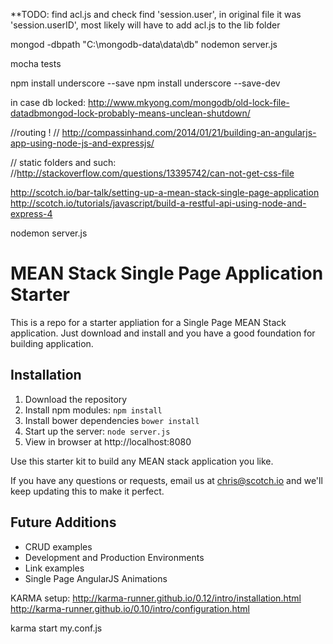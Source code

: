 **TODO: find acl.js and check find 'session.user', in original file it was 'session.userID',
most likely will have to add acl.js to the lib folder

mongod -dbpath "C:\mongodb-data\data\db"
nodemon server.js

mocha tests

npm install underscore --save
npm install underscore --save-dev


in case db locked:
http://www.mkyong.com/mongodb/old-lock-file-datadbmongod-lock-probably-means-unclean-shutdown/


//routing !
// http://compassinhand.com/2014/01/21/building-an-angularjs-app-using-node-js-and-expressjs/

// static folders and such:
//http://stackoverflow.com/questions/13395742/can-not-get-css-file


http://scotch.io/bar-talk/setting-up-a-mean-stack-single-page-application
http://scotch.io/tutorials/javascript/build-a-restful-api-using-node-and-express-4

nodemon server.js














# MEAN Stack Single Page Application Starter

This is a repo for a starter appliation for a Single Page MEAN Stack application. Just download and install and you have a good foundation for building application. 

## Installation
1. Download the repository
2. Install npm modules: `npm install`
3. Install bower dependencies `bower install`
4. Start up the server: `node server.js`
5. View in browser at http://localhost:8080

Use this starter kit to build any MEAN stack application you like.

If you have any questions or requests, email us at [chris@scotch.io](mailto:chris@scotch.io) and we'll keep updating this to make it perfect.

## Future Additions
- CRUD examples
- Development and Production Environments
- Link examples
- Single Page AngularJS Animations

KARMA setup:
http://karma-runner.github.io/0.12/intro/installation.html
http://karma-runner.github.io/0.10/intro/configuration.html

karma start my.conf.js
